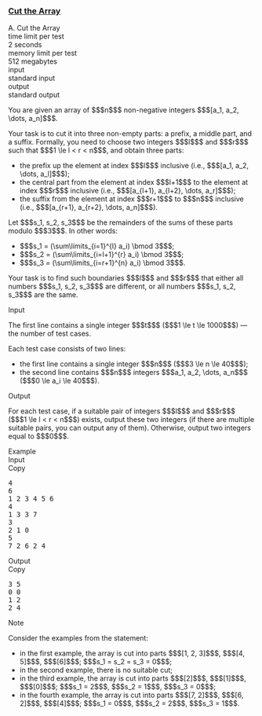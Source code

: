 <h3><a href="https://codeforces.com/contest/2144/problem/A" target="_blank" rel="noopener noreferrer">Cut the Array</a></h3>

<div class="header"><div class="title">A. Cut the Array</div><div class="time-limit"><div class="property-title">time limit per test</div>2 seconds</div><div class="memory-limit"><div class="property-title">memory limit per test</div>512 megabytes</div><div class="input-file input-standard"><div class="property-title">input</div>standard input</div><div class="output-file output-standard"><div class="property-title">output</div>standard output</div></div><div><p>You are given an array of $$$n$$$ non-negative integers $$$[a_1, a_2, \dots, a_n]$$$.</p><p>Your task is to cut it into three non-empty parts: a prefix, a middle part, and a suffix. Formally, you need to choose two integers $$$l$$$ and $$$r$$$ such that $$$1 \le l < r < n$$$, and obtain three parts:</p><ul> <li> the prefix up the element at index $$$l$$$ inclusive (i.e., $$$[a_1, a_2, \dots, a_l]$$$); </li><li> the central part from the element at index $$$l+1$$$ to the element at index $$$r$$$ inclusive (i.e., $$$[a_{l+1}, a_{l+2}, \dots, a_r]$$$); </li><li> the suffix from the element at index $$$r+1$$$ to $$$n$$$ inclusive (i.e., $$$[a_{r+1}, a_{r+2}, \dots, a_n]$$$). </li></ul><p>Let $$$s_1, s_2, s_3$$$ be the remainders of the sums of these parts modulo $$$3$$$. In other words:</p><ul> <li> $$$s_1 = (\sum\limits_{i=1}^{l} a_i) \bmod 3$$$; </li><li> $$$s_2 = (\sum\limits_{i=l+1}^{r} a_i) \bmod 3$$$; </li><li> $$$s_3 = (\sum\limits_{i=r+1}^{n} a_i) \bmod 3$$$. </li></ul><p>Your task is to find such boundaries $$$l$$$ and $$$r$$$ that either all numbers $$$s_1, s_2, s_3$$$ are different, or all numbers $$$s_1, s_2, s_3$$$ are the same.</p></div><div class="input-specification"><div class="section-title">Input</div><p>The first line contains a single integer $$$t$$$ ($$$1 \le t \le 1000$$$) — the number of test cases.</p><p>Each test case consists of two lines:</p><ul> <li> the first line contains a single integer $$$n$$$ ($$$3 \le n \le 40$$$); </li><li> the second line contains $$$n$$$ integers $$$a_1, a_2, \dots, a_n$$$ ($$$0 \le a_i \le 40$$$). </li></ul></div><div class="output-specification"><div class="section-title">Output</div><p>For each test case, if a suitable pair of integers $$$l$$$ and $$$r$$$ ($$$1 \le l < r < n$$$) exists, output these two integers (if there are multiple suitable pairs, you can output any of them). Otherwise, output two integers equal to $$$0$$$.</p></div><div class="sample-tests"><div class="section-title">Example</div><div class="sample-test"><div class="input"><div class="title">Input<div title="Copy" data-clipboard-target="#id0043413197198055253" id="id0028275521242109614" class="input-output-copier">Copy</div></div><pre id="id0043413197198055253"><div class="test-example-line test-example-line-even test-example-line-0">4</div><div class="test-example-line test-example-line-odd test-example-line-1">6</div><div class="test-example-line test-example-line-odd test-example-line-1">1 2 3 4 5 6</div><div class="test-example-line test-example-line-even test-example-line-2">4</div><div class="test-example-line test-example-line-even test-example-line-2">1 3 3 7</div><div class="test-example-line test-example-line-odd test-example-line-3">3</div><div class="test-example-line test-example-line-odd test-example-line-3">2 1 0</div><div class="test-example-line test-example-line-even test-example-line-4">5</div><div class="test-example-line test-example-line-even test-example-line-4">7 2 6 2 4</div></pre></div><div class="output"><div class="title">Output<div title="Copy" data-clipboard-target="#id006481661213033773" id="id0048490042317743265" class="input-output-copier">Copy</div></div><pre id="id006481661213033773">3 5
0 0
1 2
2 4
</pre></div></div></div><div class="note"><div class="section-title">Note</div><p>Consider the examples from the statement:</p><ul> <li> in the first example, the array is cut into parts $$$[1, 2, 3]$$$, $$$[4, 5]$$$, $$$[6]$$$; $$$s_1 = s_2 = s_3 = 0$$$; </li><li> in the second example, there is no suitable cut; </li><li> in the third example, the array is cut into parts $$$[2]$$$, $$$[1]$$$, $$$[0]$$$; $$$s_1 = 2$$$, $$$s_2 = 1$$$, $$$s_3 = 0$$$; </li><li> in the fourth example, the array is cut into parts $$$[7, 2]$$$, $$$[6, 2]$$$, $$$[4]$$$; $$$s_1 = 0$$$, $$$s_2 = 2$$$, $$$s_3 = 1$$$. </li></ul></div>